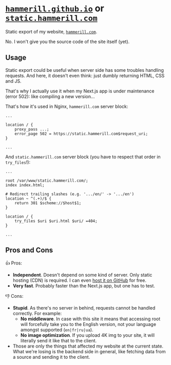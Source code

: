 # [`hammerill.github.io`](https://hammerill.github.io/) or [`static.hammerill.com`](https://static.hammerill.com/)
Static export of my website, [`hammerill.com`](https://hammerill.com/).

No. I won't give you the source code of the site itself (yet).

## Usage
Static export could be useful when server side has some troubles handling requests.
And here, it doesn't even think: just dumbly returning HTML, CSS and JS.

That's why I actually use it when my Next.js app is under maintenance (error 502): like compiling a new version...

That's how it's used in Nginx, `hammerill.com` server block:
```nginx
...

location / {
    proxy_pass ...;
    error_page 502 = https://static.hammerill.com$request_uri;
}

...
```

And `static.hammerill.com` server block (you have to respect that order in `try_files`!):
```nginx
...

root /var/www/static.hammerill.com/;
index index.html;

# Redirect trailing slashes (e.g. '.../en/' -> '.../en')
location ~ ^(.+)/$ {
    return 301 $scheme://$host$1;
}

location / {
    try_files $uri $uri.html $uri/ =404;
}

...
```

## Pros and Cons
👍 Pros:
- **Independent**. Doesn't depend on some kind of server. Only static hosting (CDN) is required. I can even [host it on GitHub](https://hammerill.github.io/) for free.
- **Very fast**. Probably faster than the Next.js app, but one has to test.

👎 Cons:
- **Stupid**. As there's no server in behind, requests cannot be handled correctly. For example:
    * **No middleware**. In case with this site it means that accessing root will forcefully take you to the English version, not your language amongst supported (`en|fr|ru|ua`).
    * **No image optimization**. If you upload 4K img to your site, it will literally send it like that to the client.
- Those are only the things that affected my website at the current state.
  What we're losing is the backend side in general, like fetching data from a source and sending it to the client.
